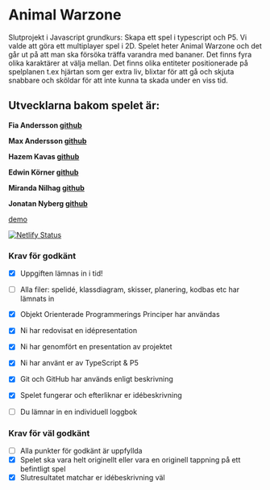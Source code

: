 # Animal Warzone

Slutprojekt i Javascript grundkurs: Skapa ett spel i typescript och P5.
Vi valde att göra ett multiplayer spel i 2D.
Spelet heter Animal Warzone och det går ut på att man ska försöka träffa varandra med bananer. 
Det finns fyra olika karaktärer at välja mellan.
Det finns olika entiteter positionerade på spelplanen t.ex hjärtan som ger extra liv, blixtar för att gå och skjuta snabbare och sköldar för att inte kunna ta skada under en viss tid.




## Utvecklarna bakom spelet är: 

**Fia Andersson [github](https://github.com/fiababiakandersson)**

**Max Andersson [github](https://github.com/frontMAX)**

**Hazem Kavas [github](https://github.com/hazem-89)**

**Edwin Körner [github](https://github.com/EdwinKorner)**

**Miranda Nilhag [github](https://github.com/mirrenil)**

**Jonatan Nyberg [github](https://github.com/nybbe123)**


[demo](https://animalwarzone.netlify.app/)

[![Netlify Status](https://api.netlify.com/api/v1/badges/aa8307bd-6386-44d6-9d0d-a9ce4464797d/deploy-status)](https://app.netlify.com/sites/animalwarzone/deploys)

### Krav för godkänt

- [x] Uppgiften lämnas in i tid!
- [ ] Alla filer: spelidé, klassdiagram, skisser, planering, kodbas etc har lämnats in
- [x] Objekt Orienterade Programmerings Principer har användas
- [x] Ni har redovisat en idépresentation
- [x] Ni har genomfört en presentation av projektet
- [x] Ni har använt er av TypeScript & P5
- [x] Git och GitHub har används enligt beskrivning
- [x] Spelet fungerar och efterliknar er idébeskrivning
- [ ] Du lämnar in en individuell loggbok


### Krav för väl godkänt
- [ ] Alla punkter för godkänt är uppfyllda
- [x] Spelet ska vara helt originellt eller vara en originell tappning på ett befintligt spel
- [x] Slutresultatet matchar er idébeskrivning väl
